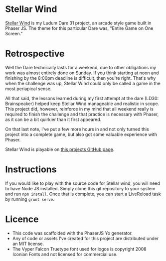 Stellar Wind
====

[Stellar Wind](http://bunchopunch.github.io/Wind/) is my Ludum Dare 31 project, an arcade style game built in Phaser JS. The theme for this particular Dare was, "Entire Game on One Screen." 

# Retrospective
Well the Dare technically lasts for a weekend, due to other obligations my work was almost entirely done on Sunday. If you think starting at noon and finishing by the 8:00pm deadline is difficult, then you're right. That's why when the challenge was up, Stellar Wind could only be called a game in the most periapical sense. 

All that said, the lessons learned during my first attempt at the dare (LD30: Brainspeaker) helped keep Stellar Wind manageable and realistic in scope. This project did, however, reinforce in my mind that all weekend really is required to finish the challenge and that practice is necessary with Phaser, as it can be a bit quirkier than it first appeared.

On that last note, I've put a few more hours in and not only turned this project into a complete game, but also got some valuable experience with Phaser.

Stellar Wind is playable on [this projects GitHub page](http://bunchopunch.github.io/Wind/).

# Instructions
If you would like to play with the source code for Stellar wind, you will need to have Node JS installed. Simply clone this git repository to your system and run `npm install`. Once that is complete, you can start a LiveReload task by running `grunt serve`.

# Licence
- This code was scaffolded with the PhaserJS Yo generator.
- Any of code or assets I've created for this project are distributed under an MIT license.
- The Vyper Falcon Truetype font used for logos is copyright 2008 Iconian Fonts and not licensed for commercial use.